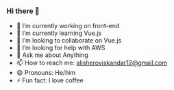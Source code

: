 ### Hi there 👋

- 🔭 I’m currently working on front-end
- 🌱 I’m currently learning Vue.js
- 👯 I’m looking to collaborate on Vue.js
- 🤔 I’m looking for help with AWS
- 💬 Ask me about Anything
- 📫 How to reach me: [alisheroviskandar12@gmail.com](mailto:alisheroviskandar12@gmail.com)
- 😄 Pronouns: He/him
- ⚡ Fun fact: I love coffee
